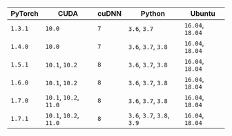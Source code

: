 | PyTorch | CUDA                   | cuDNN | Python                     | Ubuntu           |
| ------- | ---------------------- | ----- | -------------------------- | ---------------- |
| `1.3.1` | `10.0`                 | `7`   | `3.6`, `3.7`               | `16.04`, `18.04` |
| `1.4.0` | `10.0`                 | `7`   | `3.6`, `3.7`, `3.8`        | `16.04`, `18.04` |
| `1.5.1` | `10.1`, `10.2`         | `8`   | `3.6`, `3.7`, `3.8`        | `16.04`, `18.04` |
| `1.6.0` | `10.1`, `10.2`         | `8`   | `3.6`, `3.7`, `3.8`        | `16.04`, `18.04` |
| `1.7.0` | `10.1`, `10.2`, `11.0` | `8`   | `3.6`, `3.7`, `3.8`        | `16.04`, `18.04` |
| `1.7.1` | `10.1`, `10.2`, `11.0` | `8`   | `3.6`, `3.7`, `3.8`, `3.9` | `16.04`, `18.04` |

